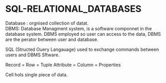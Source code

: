 # SQL-RELATIONAL_DATABASES
Database : orgnised collection of datat.  
DBMS: Database Managment system, is a software componnet in the database system. DBMS employed so user can access to the data, DBMS are the perator between user and database.


SQL (Structed Ouery Langauage) used to exchange commands between users and DBMS Sftware.

Record = Row = Tuple
Attribute = Column = Properties


Cell hols single piece of data.

